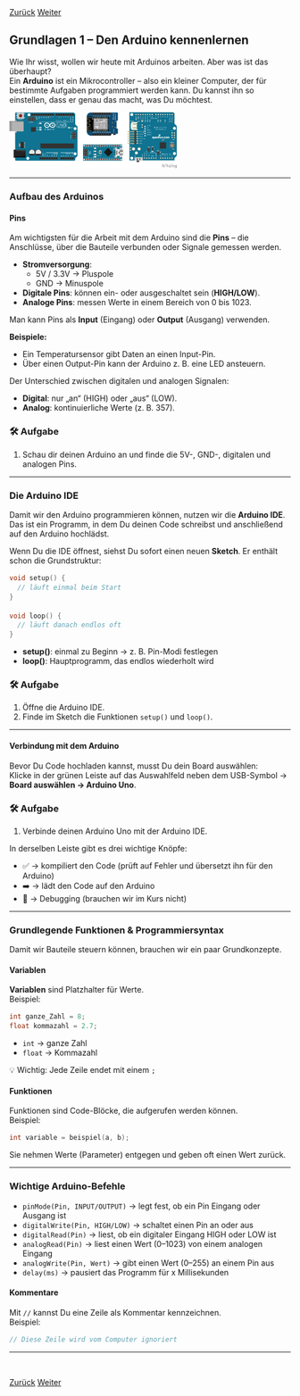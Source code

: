 <link rel="stylesheet" href="assets/css/custom.css?v=2">

<div class="nav-container">
  <a href="Sicherheit" class="button">Zurück</a>
  <a href="Grundlagen2" class="button">Weiter</a>
</div>

## Grundlagen 1 – Den Arduino kennenlernen

Wie Ihr wisst, wollen wir heute mit Arduinos arbeiten. Aber was ist das überhaupt?  
Ein **Arduino** ist ein Mikrocontroller – also ein kleiner Computer, der für bestimmte Aufgaben programmiert werden kann. Du kannst ihn so einstellen, dass er genau das macht, was Du möchtest.

<div class="schaltplan-box">
  <img src="img/Arduinos.png" width="300" class="rounded" alt="Arduino Uno">
</div>

---

### Aufbau des Arduinos

#### Pins

Am wichtigsten für die Arbeit mit dem Arduino sind die **Pins** – die Anschlüsse, über die Bauteile verbunden oder Signale gemessen werden.  

- **Stromversorgung**:  
  + 5V / 3.3V → Pluspole  
  + GND → Minuspole  
- **Digitale Pins**: können ein- oder ausgeschaltet sein (**HIGH/LOW**).  
- **Analoge Pins**: messen Werte in einem Bereich von 0 bis 1023.


Man kann Pins als **Input** (Eingang) oder **Output** (Ausgang) verwenden.  

**Beispiele:**  
- Ein Temperatursensor gibt Daten an einen Input-Pin.  
- Über einen Output-Pin kann der Arduino z. B. eine LED ansteuern.  

Der Unterschied zwischen digitalen und analogen Signalen:  
- **Digital**: nur „an“ (HIGH) oder „aus“ (LOW).  
- **Analog**: kontinuierliche Werte (z. B. 357).

<div class="aufgabe">
<h3>🛠️ Aufgabe</h3>
<ol>
  <li>Schau dir deinen Arduino an und finde die 5V-, GND-, digitalen und analogen Pins.</li>
</ol>
</div>

---

### Die Arduino IDE

Damit wir den Arduino programmieren können, nutzen wir die **Arduino IDE**. Das ist ein Programm, in dem Du deinen Code schreibst und anschließend auf den Arduino hochlädst.  

Wenn Du die IDE öffnest, siehst Du sofort einen neuen **Sketch**. Er enthält schon die Grundstruktur:

```cpp
void setup() {
  // läuft einmal beim Start
}

void loop() {
  // läuft danach endlos oft
}
```

- **setup()**: einmal zu Beginn → z. B. Pin-Modi festlegen  
- **loop()**: Hauptprogramm, das endlos wiederholt wird  

<div class="aufgabe">
<h3>🛠️ Aufgabe</h3>
<ol>
  <li>Öffne die Arduino IDE.</li>
  <li>Finde im Sketch die Funktionen <code>setup()</code> und <code>loop()</code>.</li>
</ol>
</div>

---

#### Verbindung mit dem Arduino

Bevor Du Code hochladen kannst, musst Du dein Board auswählen:  
Klicke in der grünen Leiste auf das Auswahlfeld neben dem USB-Symbol → **Board auswählen → Arduino Uno**.  

<div class="aufgabe">
<h3>🛠️ Aufgabe</h3>
<ol>
  <li>Verbinde deinen Arduino Uno mit der Arduino IDE.</li>
</ol>
</div>

In derselben Leiste gibt es drei wichtige Knöpfe:  
- ✅ → kompiliert den Code (prüft auf Fehler und übersetzt ihn für den Arduino)  
- ➡️ → lädt den Code auf den Arduino  
- 🐞 → Debugging (brauchen wir im Kurs nicht)

---

### Grundlegende Funktionen & Programmiersyntax

Damit wir Bauteile steuern können, brauchen wir ein paar Grundkonzepte.  

#### Variablen

**Variablen** sind Platzhalter für Werte.  
Beispiel:  

```cpp
int ganze_Zahl = 8;
float kommazahl = 2.7;
```

- <code>int</code> → ganze Zahl  
- <code>float</code> → Kommazahl  

💡 Wichtig: Jede Zeile endet mit einem <code>;</code>  

#### Funktionen

Funktionen sind Code-Blöcke, die aufgerufen werden können.  
Beispiel:  

```cpp
int variable = beispiel(a, b);
```

Sie nehmen Werte (Parameter) entgegen und geben oft einen Wert zurück.  

---

### Wichtige Arduino-Befehle

- `pinMode(Pin, INPUT/OUTPUT)` → legt fest, ob ein Pin Eingang oder Ausgang ist  
- `digitalWrite(Pin, HIGH/LOW)` → schaltet einen Pin an oder aus  
- `digitalRead(Pin)` → liest, ob ein digitaler Eingang HIGH oder LOW ist  
- `analogRead(Pin)` → liest einen Wert (0–1023) von einem analogen Eingang  
- `analogWrite(Pin, Wert)` → gibt einen Wert (0–255) an einem Pin aus  
- `delay(ms)` → pausiert das Programm für x Millisekunden  

#### Kommentare

Mit <code>//</code> kannst Du eine Zeile als Kommentar kennzeichnen.  
Beispiel:  

```cpp
// Diese Zeile wird vom Computer ignoriert
```

---

<p class="spacing-1">&nbsp;</p>

<div class="nav-container">
  <a href="Sicherheit" class="button">Zurück</a>
  <a href="Grundlagen2" class="button">Weiter</a>
</div>
